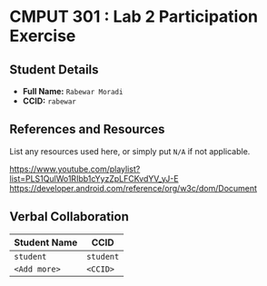 # CMPUT 301 : Lab 2 Participation Exercise

## Student Details

- **Full Name:** `Rabewar Moradi`
- **CCID:** `rabewar`

## References and Resources

List any resources used here, or simply put `N/A` if not applicable.

https://www.youtube.com/playlist?list=PLS1QulWo1RIbb1cYyzZpLFCKvdYV_yJ-E
https://developer.android.com/reference/org/w3c/dom/Document



## Verbal Collaboration

| Student Name | CCID      |
| ------------ | --------- |
| `student`    | `student` |
| `<Add more>` | `<CCID>`  |
